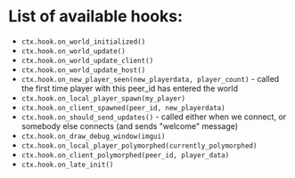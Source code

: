 # List of available hooks:

 - `ctx.hook.on_world_initialized()`
 - `ctx.hook.on_world_update()`
 - `ctx.hook.on_world_update_client()`
 - `ctx.hook.on_world_update_host()`
 - `ctx.hook.on_new_player_seen(new_playerdata, player_count)` - called the first time player with this peer_id has entered the world
 - `ctx.hook.on_local_player_spawn(my_player)`
 - `ctx.hook.on_client_spawned(peer_id, new_playerdata)`
 - `ctx.hook.on_should_send_updates()` - called either when we connect, or somebody else connects (and sends "welcome" message)
 - `ctx.hook.on_draw_debug_window(imgui)`
 - `ctx.hook.on_local_player_polymorphed(currently_polymorphed)`
 - `ctx.hook.on_client_polymorphed(peer_id, player_data)`
 - `ctx.hook.on_late_init()`
